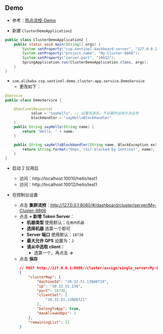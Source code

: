 ## Demo
- 参考：[热点流控-Demo](热点流控.md#demo)

- 新建 `ClusterDemoApplication2`
```java
public class ClusterDemoApplication2 {
    public static void main(String[] args) {
        System.setProperty("csp.sentinel.dashboard.server", "127.0.0.1:8080");
        System.setProperty("project.name", "My-Cluster-8866");
        System.setProperty("server.port", "10012");
        SpringApplication.run(ClusterDemoApplication.class, args);
    }
}
```

- `com.alibaba.csp.sentinel.demo.cluster.app.service.DemoService`
  - 更改如下：
```java
@Service
public class DemoService {

    @SentinelResource(
            value = "sayHello", // 设置资源名，不设置的话用方法全称
            blockHandler = "sayHelloBlockHandler"
    )
    public String sayHello(String name) {
        return "Hello, " + name;
    }

    public String sayHelloBlockHandler(String name, BlockException ex) {
        return String.format("Oops, [%s] blocked by Sentinel", name);
    }
}
```

- 启动 2 应用后
  - 访问：http://localhost:10010/hello/test1
  - 访问：http://localhost:10012/hello/test1

- 在控制台设置
  - 点击 **集群流控**：http://127.0.0.1:8080/#/dashboard/cluster/server/My-Cluster-8866
  - 点击 **+ 新增 Token Server**：
    - **机器类型** 使用默认：`应用内机器`
    - **选择机器** 选第一个即可
    - **Server 端口** 使用默认：`18730`
    - **最大允许 QPS** 设置为：`2`
    - **请从中选取 client：**
      - 选第一个，再点击 **→**
  - 点击 **保存**
    ```json
    // POST http://127.0.0.1:8080//cluster/assign/single_server/My-Cluster-8866
    {
        "clusterMap": {
            "machineId": "10.32.51.130@8719",
            "ip": "10.32.51.130",
            "port": 18730,
            "clientSet": [
                "10.32.51.130@8721"
            ],
            "belongToApp": true,
            "maxAllowedQps": 2
        },
        "remainingList": []
    }
    ```